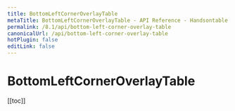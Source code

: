 ```yaml
---
title: BottomLeftCornerOverlayTable
metaTitle: BottomLeftCornerOverlayTable - API Reference - Handsontable Documentation
permalink: /8.1/api/bottom-left-corner-overlay-table
canonicalUrl: /api/bottom-left-corner-overlay-table
hotPlugin: false
editLink: false
---
```


# BottomLeftCornerOverlayTable

[[toc]]

